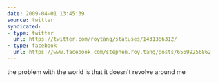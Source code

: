 ```yaml
---
date: 2009-04-01 13:45:39
source: twitter
syndicated:
- type: twitter
  url: https://twitter.com/roytang/statuses/1431366312/
- type: facebook
  url: https://www.facebook.com/stephen.roy.tang/posts/65699256862
---
```


the problem with the world is that it doesn't revolve around me